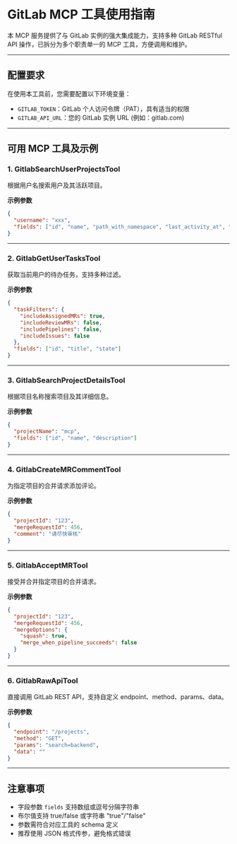# GitLab MCP 工具使用指南

本 MCP 服务提供了与 GitLab 实例的强大集成能力，支持多种 GitLab RESTful API 操作，已拆分为多个职责单一的 MCP 工具，方便调用和维护。

---

## 配置要求

在使用本工具前，您需要配置以下环境变量：

- `GITLAB_TOKEN`：GitLab 个人访问令牌（PAT），具有适当的权限
- `GITLAB_API_URL`：您的 GitLab 实例 URL (例如：gitlab.com)

---

## 可用 MCP 工具及示例

### 1. GitlabSearchUserProjectsTool

根据用户名搜索用户及其活跃项目。

**示例参数**

```json
{
  "username": "xxx",
  "fields": ["id", "name", "path_with_namespace", "last_activity_at", "visibility"]
}
```

---

### 2. GitlabGetUserTasksTool

获取当前用户的待办任务，支持多种过滤。

**示例参数**

```json
{
  "taskFilters": {
    "includeAssignedMRs": true,
    "includeReviewMRs": false,
    "includePipelines": false,
    "includeIssues": false
  },
  "fields": ["id", "title", "state"]
}
```

---

### 3. GitlabSearchProjectDetailsTool

根据项目名称搜索项目及其详细信息。

**示例参数**

```json
{
  "projectName": "mcp",
  "fields": ["id", "name", "description"]
}
```

---

### 4. GitlabCreateMRCommentTool

为指定项目的合并请求添加评论。

**示例参数**

```json
{
  "projectId": "123",
  "mergeRequestId": 456,
  "comment": "请尽快审核"
}
```

---

### 5. GitlabAcceptMRTool

接受并合并指定项目的合并请求。

**示例参数**

```json
{
  "projectId": "123",
  "mergeRequestId": 456,
  "mergeOptions": {
    "squash": true,
    "merge_when_pipeline_succeeds": false
  }
}
```

---

### 6. GitlabRawApiTool

直接调用 GitLab REST API，支持自定义 endpoint、method、params、data。

**示例参数**

```json
{
  "endpoint": "/projects",
  "method": "GET",
  "params": "search=backend",
  "data": ""
}
```

---

## 注意事项

- 字段参数 `fields` 支持数组或逗号分隔字符串
- 布尔值支持 true/false 或字符串 "true"/"false"
- 参数需符合对应工具的 schema 定义
- 推荐使用 JSON 格式传参，避免格式错误